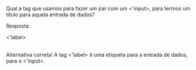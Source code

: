 Qual a tag que usamos para fazer um par com um <'input>, para termos um título para aquela entrada de dados?

Resposta:

<'label><br><br>


Alternativa correta! A tag <'label> é uma etiqueta para a entrada de dados, para o <'input>.

